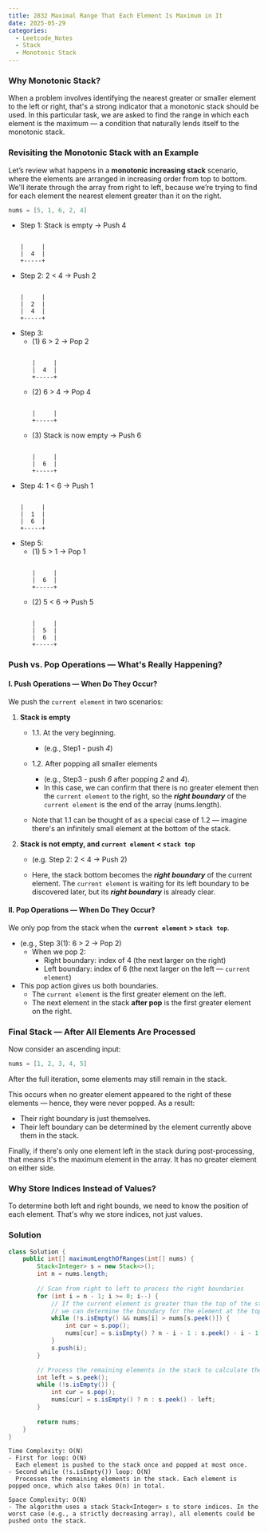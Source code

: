 ```yaml
---
title: 2832 Maximal Range That Each Element Is Maximum in It
date: 2025-05-29
categories: 
  - Leetcode_Notes
  - Stack
  - Monotonic Stack
---
```


### Why Monotonic Stack?

When a problem involves identifying the nearest greater or smaller element to the left or right, that's a strong indicator that a monotonic stack should be used. In this particular task, we are asked to find the range in which each element is the maximum — a condition that naturally lends itself to the monotonic stack.

### Revisiting the Monotonic Stack with an Example

Let’s review what happens in a **monotonic increasing stack** scenario, where the elements are arranged in increasing order from top to bottom. We'll iterate through the array from right to left, because we’re trying to find for each element the nearest element greater than it on the right.

```java
nums = [5, 1, 6, 2, 4]
```
 - Step 1: Stack is empty → Push 4
    ```

    |     |
    |  4  |
    +-----+
    ```
- Step 2: 2 < 4 → Push 2
    ```

    |     |
    |  2  |
    |  4  |
    +-----+
    ```
- Step 3: 
  - (1) 6 > 2 → Pop 2  
    ```

    |     |
    |  4  |
    +-----+
    ```
  - (2) 6 > 4 → Pop 4      
    ```

    |     |
    +-----+
    ```
  - (3) Stack is now empty → Push 6
    ```

    |     |
    |  6  |
    +-----+
    ```
- Step 4: 1 < 6 → Push 1
    ```

    |     |
    |  1  |
    |  6  |
    +-----+
    ```
- Step 5: 
  - (1) 5 > 1 → Pop 1  
    ```

    |     |
    |  6  |
    +-----+
    ```
  - (2) 5 < 6 → Push 5
    ```
    
    |     |
    |  5  |
    |  6  |
    +-----+
    ```

### Push vs. Pop Operations — What's Really Happening?

#### I. Push Operations — When Do They Occur?

We push the ```current element``` in two scenarios:

1. **Stack is empty**
   - 1.1. At the very beginning.
     - (e.g., Step1 - push *4*)
   - 1.2. After popping all smaller elements 
     - (e.g., Step3 - push *6* after popping *2* and *4*).
     - In this case, we can confirm that there is no greater element then the ```current element``` to the right, so the ***right boundary*** of the ```current element``` is the end of the array (nums.length).
  
   - Note that 1.1 can be thought of as a special case of 1.2 — imagine there's an infinitely small element at the bottom of the stack.
2. **Stack is not empty, and ```current element``` < ```stack top```**
   - (e.g. Step 2:  2 < 4 → Push 2)
  
   - Here, the stack bottom becomes the ***right boundary*** of the current element. The ```current element``` is waiting for its left boundary to be discovered later, but its ***right boundary*** is already clear.


#### II. Pop Operations — When Do They Occur?

We only pop from the stack when the **```current element``` > ```stack top```**.
- (e.g., Step 3(1): 6 > 2 → Pop 2) 
  - When we pop 2: 
    - Right boundary: index of 4 (the next larger on the right)
    - Left boundary: index of 6 (the next larger on the left — ```current element```)
- This pop action gives us both boundaries.
  - The ```current element``` is the first greater element on the left.
  - The next element in the stack **after pop** is the first greater element on the right.

### Final Stack — After All Elements Are Processed
Now consider an ascending input:
```java
nums = [1, 2, 3, 4, 5]
``` 
After the full iteration, some elements may still remain in the stack.

This occurs when no greater element appeared to the right of these elements — hence, they were never popped. As a result:
- Their right boundary is just themselves.
- Their left boundary can be determined by the element currently above them in the stack.

Finally, if there's only one element left in the stack during post-processing, that means it's the maximum element in the array. It has no greater element on either side.

### Why Store Indices Instead of Values?
To determine both left and right bounds, we need to know the position of each element. That's why we store indices, not just values.

### Solution
```java
class Solution {
    public int[] maximumLengthOfRanges(int[] nums) {
        Stack<Integer> s = new Stack<>();
        int n = nums.length;
        
        // Scan from right to left to process the right boundaries
        for (int i = n - 1; i >= 0; i--) {
            // If the current element is greater than the top of the stack,
            // we can determine the boundary for the element at the top
            while (!s.isEmpty() && nums[i] > nums[s.peek()]) {
                int cur = s.pop();
                nums[cur] = s.isEmpty() ? n - i - 1 : s.peek() - i - 1;
            }
            s.push(i);
        }

        // Process the remaining elements in the stack to calculate their left boundaries
        int left = s.peek();
        while (!s.isEmpty()) {
            int cur = s.pop();
            nums[cur] = s.isEmpty() ? n : s.peek() - left;
        }
        
        return nums;
    }
}
```

```
Time Complexity: O(N)
- First for loop: O(N)
  Each element is pushed to the stack once and popped at most once.
- Second while (!s.isEmpty()) loop: O(N)
  Processes the remaining elements in the stack. Each element is popped once, which also takes O(n) in total.

Space Complexity: O(N)
- The algorithm uses a stack Stack<Integer> s to store indices. In the worst case (e.g., a strictly decreasing array), all elements could be pushed onto the stack.
```